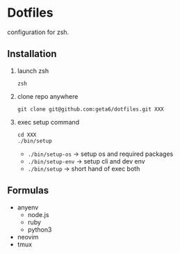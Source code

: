 # Dotfiles

configuration for zsh.

## Installation

1. launch zsh

    ```console
    zsh
    ```

2. clone repo anywhere

    ```
    git clone git@github.com:geta6/dotfiles.git XXX
    ```

3. exec setup command

    ```
    cd XXX
    ./bin/setup
    ```

    - `./bin/setup-os` -> setup os and required packages
    - `./bin/setup-env` -> setup cli and dev env
    - `./bin/setup` -> short hand of exec both

## Formulas

- anyenv
  - node.js
  - ruby
  - python3
- neovim
- tmux

